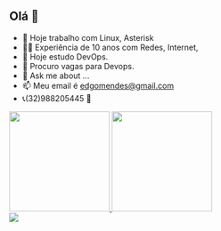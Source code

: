 ## Olá 👋

- 🔭 Hoje trabalho com Linux, Asterisk
- 👨‍🏭 Experiência de 10 anos com Redes, Internet, 
- 🌱 Hoje estudo DevOps. 
- 👯 Procuro vagas para Devops.
- 💬 Ask me about ...
- 📫 Meu email é edgomendes@gmail.com
- 📞(32)988205445 📳

<div>
<a href="https://beacons.ai/Edgar-sys-515">
<img height="180cm" src="https://github-readme-stats.vercel.app/api?username=Edgar-sys-515&show_icons=true&theme=dracula&include_all_commits=true&count_private=true"/>
  <img height="180cm" src="https://github-readme-stats.vercel.app/api/top-langs/?username=edgar-sys-515&layout=compact&langs_count=16&theme=dracula"/>
</div>

<div>
  <a href="https://www.linkedin.com/in/edgar-oliveira-mendes"><img src="https://img.shields.io/badge/LinkedIn-0077B5?style=for-the-badge&logo=linkedin&logoColor=white" target="_blank">
  
</div>

